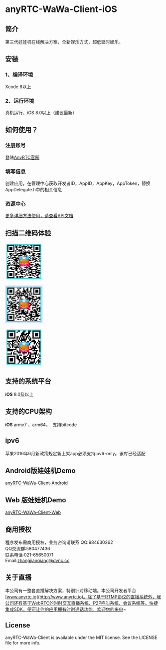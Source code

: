 # anyRTC-WaWa-Client-iOS

## 简介
第三代娃娃机在线解决方案，全新娱乐方式，超低延时娱乐。</br>

## 安装
### 1、编译环境
Xcode 8以上</br>

### 2、运行环境
真机运行、iOS 8.0以上（建议最新）


## 如何使用？

### 注册账号
登陆[AnyRTC官网](https://www.anyrtc.io/)

### 填写信息
创建应用，在管理中心获取开发者ID，AppID，AppKey，AppToken，替换AppDelegate.h中的相关信息


### 资源中心
[更多详细方法使用，请查看API文档](https://www.anyrtc.io/resoure)


## 扫描二维码体验
![anyRTC_WaWaji_iOS](anyRTC_WaWaji_iOS.png)</br>

![anyRTC_WaWaji_android](anyRTC_WaWaji_android.png)</br>

![anyRTC_WaWaji_h5](anyRTC_WaWaji_h5.png)</br>


## 支持的系统平台
**iOS** 8.0及以上

## 支持的CPU架构
**iOS** armv7 、arm64。  支持bitcode
## ipv6
苹果2016年6月新政策规定新上架app必须支持ipv6-only。该库已经适配
## Android版娃娃机Demo
[anyRTC-WaWa-Client-Android](https://github.com/AnyRTC/anyRTC-WaWa-Client-Android)
## Web 版娃娃机Demo
[anyRTC-WaWa-Client-Web](https://github.com/AnyRTC/anyRTC-WaWa-Client-Web)

## 商用授权
程序发布需商用授权，业务咨询请联系
QQ:984630262 </br>
QQ交流群:580477436</br>
联系电话:021-65650071</br>
Email:zhangjianqiang@dync.cc</br>
## 关于直播
本公司有一整套直播解决方案，特别针对移动端。本公司开发者平台[www.anyrtc.io](http://www.anyrtc.io)。除了基于RTMP协议的直播系统外，我公司还有基于WebRTC的时时交互直播系统、P2P呼叫系统、会议系统等。快捷集成SDK，便可让你的应用拥有时时通话功能。欢迎您的来电~
## License

anyRTC-WaWa-Client is available under the MIT license. See the LICENSE file for more info.

